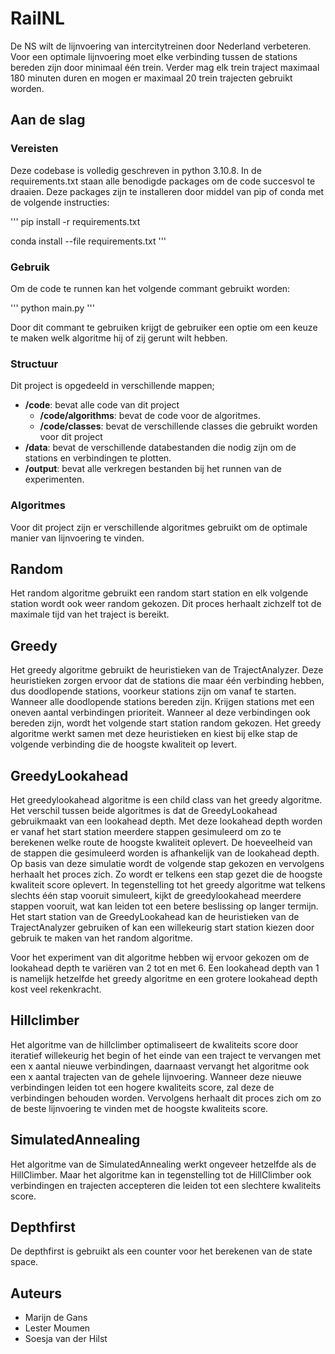 # RailNL

De NS wilt de lijnvoering van intercitytreinen door Nederland verbeteren. Voor een optimale lijnvoering moet elke verbinding tussen de stations bereden zijn door minimaal één trein. Verder mag elk trein traject maximaal 180 minuten duren en mogen er maximaal 20 trein trajecten gebruikt worden.

## Aan de slag

### Vereisten

Deze codebase is volledig geschreven in python 3.10.8. In de requirements.txt staan alle benodigde packages om de code succesvol te draaien. Deze packages zijn te installeren door middel van pip of conda met de volgende instructies:

'''
pip install -r requirements.txt

conda install --file requirements.txt
'''

### Gebruik

Om de code te runnen kan het volgende commant gebruikt worden:

'''
python main.py
'''

Door dit commant te gebruiken krijgt de gebruiker een optie om een keuze te maken welk algoritme hij of zij gerunt wilt hebben.


### Structuur

Dit project is opgedeeld in verschillende mappen;

- **/code**: bevat alle code van dit project
  - **/code/algorithms**: bevat de code voor de algoritmes.
  - **/code/classes**: bevat de verschillende classes die gebruikt worden voor dit project
- **/data**: bevat de verschillende databestanden die nodig zijn om de stations en verbindingen te plotten.
- **/output**: bevat alle verkregen bestanden bij het runnen van de experimenten.

### Algoritmes

Voor dit project zijn er verschillende algoritmes gebruikt om de optimale manier van lijnvoering te vinden.

## Random

Het random algoritme gebruikt een random start station en elk volgende station wordt ook weer random gekozen. Dit proces herhaalt zichzelf tot de maximale tijd van het traject is bereikt.

## Greedy

Het greedy algoritme gebruikt de heuristieken van de TrajectAnalyzer. Deze heuristieken zorgen ervoor dat de stations die maar één verbinding hebben, dus doodlopende stations, voorkeur stations zijn om vanaf te starten. Wanneer alle doodlopende stations bereden zijn. Krijgen stations met een oneven aantal verbindingen prioriteit. Wanneer al deze verbindingen ook bereden zijn, wordt het volgende start station random gekozen.
Het greedy algoritme werkt samen met deze heuristieken en kiest bij elke stap de volgende verbinding die de hoogste kwaliteit op levert.

## GreedyLookahead

Het greedylookahead algoritme is een child class van het greedy algoritme. Het verschil tussen beide algoritmes is dat de GreedyLookahead gebruikmaakt van een lookahead depth. Met deze lookahead depth worden er vanaf het start station meerdere stappen gesimuleerd om zo te berekenen welke route de hoogste kwaliteit oplevert. De hoeveelheid van de stappen die gesimuleerd worden is afhankelijk van de lookahead depth. Op basis van deze simulatie wordt de volgende stap gekozen en vervolgens herhaalt het proces zich. Zo wordt er telkens een stap gezet die de hoogste kwaliteit score oplevert.
In tegenstelling tot het greedy algoritme wat telkens slechts één stap vooruit simuleert, kijkt de greedylookahead meerdere stappen vooruit, wat kan leiden tot een betere beslissing op langer termijn.
Het start station van de GreedyLookahead kan de heuristieken van de TrajectAnalyzer gebruiken of kan een willekeurig start station kiezen door gebruik te maken van het random algoritme.

Voor het experiment van dit algoritme hebben wij ervoor gekozen om de lookahead depth te variëren van 2 tot en met 6. Een lookahead depth van 1 is namelijk hetzelfde het greedy algoritme en een grotere
lookahead depth kost veel rekenkracht.  

## Hillclimber

Het algoritme van de hillclimber optimaliseert de kwaliteits score door iteratief willekeurig het begin of het einde van een traject te vervangen met een x aantal nieuwe verbindingen, daarnaast vervangt het algoritme ook een x aantal trajecten van de gehele lijnvoering. Wanneer deze nieuwe verbindingen leiden tot een hogere kwaliteits score, zal deze de verbindingen behouden worden. Vervolgens herhaalt dit proces zich om zo de beste lijnvoering te vinden met de hoogste kwaliteits score.

## SimulatedAnnealing

Het algoritme van de SimulatedAnnealing werkt ongeveer hetzelfde als de HillClimber. Maar het algoritme kan in tegenstelling tot de HillClimber ook verbindingen en trajecten accepteren die leiden tot een slechtere kwaliteits score.

## Depthfirst

De depthfirst is gebruikt als een counter voor het berekenen van de state space.

## Auteurs
- Marijn de Gans
- Lester Moumen
- Soesja van der Hilst
